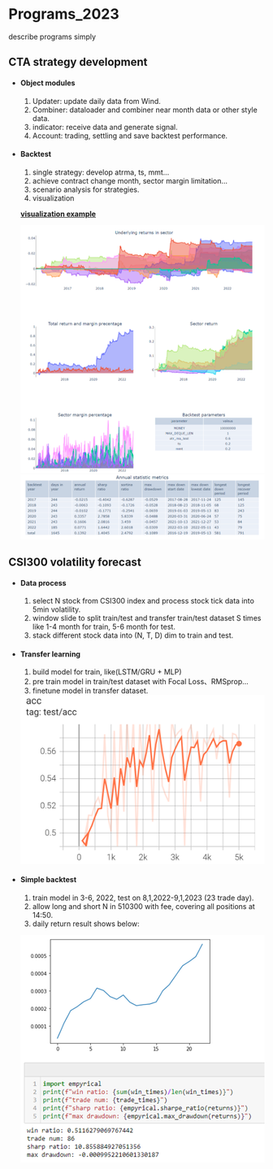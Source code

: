 # Programs_2023
describe programs simply

## CTA strategy development

- #### Object modules 

  1. Updater: update daily data from Wind.
  2. Combiner: dataloader and combiner near month data or other style data.
  3. indicator: receive data and generate signal.
  4. Account: trading, settling and save backtest performance.

- #### Backtest

  1. single strategy: develop atrma, ts, mmt...
  2. achieve contract change month, sector margin limitation...
  3. scenario analysis for strategies.
  4. visualization

  **[visualization example](asset/all.html)**

  <img src="asset\multi_strategy_result.png" style="zoom:100%;" />
  <img src="asset\multi_strategy_metrics.png" alt="image-20230307142906788"  />



## CSI300 volatility forecast

- #### Data process

  1. select N stock from CSI300 index and process stock tick data into 5min volatility.
  2. window slide to split train/test and transfer train/test dataset S times like 1-4 month for train, 5-6 month for test.
  3. stack different stock data into (N, T, D) dim to train and test.

- #### Transfer learning

  1. build model for train, like(LSTM/GRU + MLP)
  2. pre train model in train/test dataset with Focal Loss、RMSprop...
  3. finetune model in transfer dataset.

  <img src="asset\vol_testacc.png" alt="image-20230307144840116" style="zoom:67%;" />

- #### Simple backtest

  1.  train model in 3-6, 2022, test on 8,1,2022-9,1,2023 (23 trade day).
  2. allow long and short N in 510300 with fee, covering all positions at 14:50.
  3. daily return result shows below:

  ![image-20230309111411371](asset\backtest_result_example.png)
